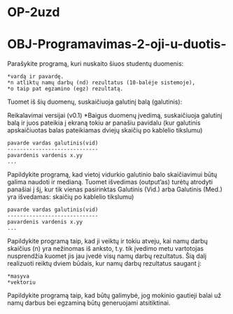 # OP-2uzd
# OBJ-Programavimas-2-oji-u-duotis-
Parašykite programą, kuri nuskaito šiuos studentų duomenis: 
```shell
*vardą ir pavardę.     
*n atliktų namų darbų (nd) rezultatus (10-balėje sistemoje), 
*o taip pat egzamino (egz) rezultatą.  
```
Tuomet iš šių duomenų, suskaičiuoja galutinį balą (galutinis):

Reikalavimai versijai (v0.1)
*Baigus duomenų įvedimą, suskaičiuoja galutinį balą ir juos pateikia į ekraną tokiu ar panašiu pavidalu (kur galutinis apskaičiuotas balas pateikiamas dviejų skaičių po kablelio tikslumu)
```shell
pavarde vardas galutinis(vid)
-----------------------------
pavardenis vardenis x.yy
...
```
Papildykite programą, kad vietoj vidurkio galutinio balo skaičiavimui būtų galima naudoti ir medianą. Tuomet išvedimas (output’as) turėtų atrodyti panašiai į šį, kur tik vienas pasirinktas Galutinis (Vid.) arba Galutinis (Med.) yra išvedamas:
skaičių po kablelio tikslumu)
```shell
pavarde vardas galutinis(vid)
-----------------------------
pavardenis vardenis x.yy
...
```
Papildykite programą taip, kad ji veiktų ir tokiu atveju, kai namų darbų skaičius (n) yra nežinomas iš anksto, t.y. tik įvedimo metu vartotojas nusprendžia kuomet jis jau įvedė visų namų darbų rezultatus. Šią dalį realizuoti reiktų dviem būdais, kur namų darbų rezultatus saugant į:
```shell
*masyva
*vektoriu
```
Papildykite programą taip, kad būtų galimybė, jog mokinio gautieji balai už namų darbus bei egzaminą būtų generuojami atsitiktinai.

